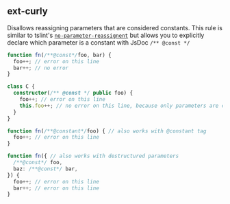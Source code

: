 ## ext-curly

Disallows reassigning parameters that are considered constants. This rule is similar to tslint's [`no-parameter-reassignent`](https://palantir.github.io/tslint/rules/no-parameter-reassignment/) but allows you to explicitly declare which parameter is a constant with JsDoc `/** @const */`

```ts
function fn(/**@const*/foo, bar) {
  foo++; // error on this line
  bar++; // no error
}

class C {
  constructor(/** @const */ public foo) {
    foo++; // error on this line
    this.foo++; // no error on this line, because only parameters are checked by this rule
  }
}

function fn(/**@constant*/foo) { // also works with @constant tag
  foo++; // error on this line
}

function fn({ // also works with destructured parameters
  /**@const*/ foo,
  baz: /**@const*/ bar,
}) {
  foo++; // error on this line
  bar++; // error on this line
}
```
